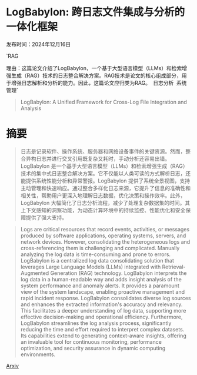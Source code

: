 # LogBabylon: 跨日志文件集成与分析的一体化框架

发布时间：2024年12月16日

`RAG

理由：这篇论文介绍了LogBabylon，一个基于大型语言模型（LLMs）和检索增强生成（RAG）技术的日志整合解决方案。RAG技术是论文的核心组成部分，用于增强日志解析和分析的能力。因此，这篇论文应归类为RAG。` `日志分析` `系统管理`

> LogBabylon: A Unified Framework for Cross-Log File Integration and Analysis

# 摘要

> 日志是记录软件、操作系统、服务器和网络设备事件的关键资源。然而，整合异构日志并进行交叉引用既复杂又耗时，手动分析还容易出错。LogBabylon 是一个基于大型语言模型（LLMs）和检索增强生成（RAG）技术的集中式日志整合解决方案。它不仅能以人类可读的方式解析日志，还能提供系统性能分析和异常警报。LogBabylon 提供了系统全景视图，支持主动管理和快速响应。通过整合多样化日志来源，它提升了信息的准确性和相关性，帮助用户更深入地理解日志数据，优化决策和操作效率。此外，LogBabylon 大幅简化了日志分析流程，减少了处理复杂数据集的时间。其上下文感知的洞察功能，为动态计算环境中的持续监控、性能优化和安全保障提供了强大支持。

> Logs are critical resources that record events, activities, or messages produced by software applications, operating systems, servers, and network devices. However, consolidating the heterogeneous logs and cross-referencing them is challenging and complicated. Manually analyzing the log data is time-consuming and prone to errors. LogBabylon is a centralized log data consolidating solution that leverages Large Language Models (LLMs) integrated with Retrieval-Augmented Generation (RAG) technology. LogBabylon interprets the log data in a human-readable way and adds insight analysis of the system performance and anomaly alerts. It provides a paramount view of the system landscape, enabling proactive management and rapid incident response. LogBabylon consolidates diverse log sources and enhances the extracted information's accuracy and relevancy. This facilitates a deeper understanding of log data, supporting more effective decision-making and operational efficiency. Furthermore, LogBabylon streamlines the log analysis process, significantly reducing the time and effort required to interpret complex datasets. Its capabilities extend to generating context-aware insights, offering an invaluable tool for continuous monitoring, performance optimization, and security assurance in dynamic computing environments.

[Arxiv](https://arxiv.org/abs/2412.12364)